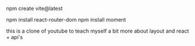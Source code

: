 npm create vite@latest

npm install react-router-dom
npm install moment

this is a clone of youtube to teach myself a bit more about layout and react + api's
